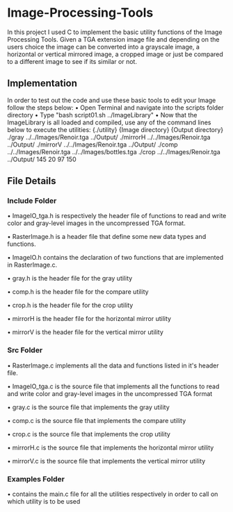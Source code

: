 # Image-Processing-Tools

In this project I used C to implement the basic utility functions of the Image Processing Tools. Given a TGA extension image file and depending on the users choice the image can be converted into a grayscale image, a horizontal or vertical mirrored image, a cropped image or just be compared to a different image to see if its similar or not.


## Implementation

In order to test out the code and use these basic tools to edit your Image follow the steps below:
    • Open Terminal and navigate into the scripts folder directory
    • Type "bash script01.sh ../ImageLibrary"
    • Now that the ImageLibrary is all loaded and compiled, use any of the command lines below to execute the utilities:
        {./utility}  {Image directory}  {Output directory} 
        ./gray ../../Images/Renoir.tga ../Output/
        ./mirrorH ../../Images/Renoir.tga ../Output/
        ./mirrorV ../../Images/Renoir.tga ../Output/
        ./comp ../../Images/Renoir.tga ../../Images/bottles.tga
        ./crop ../../Images/Renoir.tga ../Output/ 145 20 97 150
        
 
## File Details

### Include Folder

• ImageIO_tga.h is respectively the header file of functions to read and write color and gray-level images in the uncompressed TGA format.

• RasterImage.h is a header file that define some new data types and functions.

• ImageIO.h contains the declaration of two functions that are implemented in RasterImage.c.

• gray.h is the header file for the gray utility

• comp.h is the header file for the compare utility

• crop.h is the header file for the crop utility

• mirrorH is the header file for the horizontal mirror utility

• mirrorV is the header file for the vertical mirror utility

### Src Folder

• RasterImage.c implements all the data and functions listed in it's header file.

• ImageIO_tga.c is the source file that implements all the functions to read and write color and gray-level images in the uncompressed TGA format

• gray.c is the source file that implements the gray utility

• comp.c is the source file that implements the compare utility

• crop.c is the source file that implements the crop utility

• mirrorH.c is the source file that implements the horizontal mirror utility

• mirrorV.c is the source file that implements the vertical mirror utility

### Examples Folder

• contains the main.c file for all the utilities respectively in order to call on which utility is to be used

